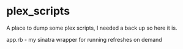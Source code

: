 plex_scripts
============

A place to dump some plex scripts, I needed a back up so here it is.

app.rb - my sinatra wrapper for running refreshes on demand
